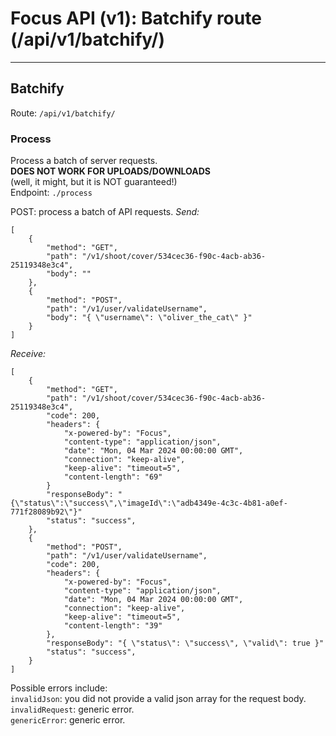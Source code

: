 # Focus API (v1): Batchify route (/api/v1/batchify/)



---

## Batchify
Route: `/api/v1/batchify/`

### Process
Process a batch of server requests.\
**DOES NOT WORK FOR UPLOADS/DOWNLOADS**\
(well, it might, but it is NOT guaranteed!)\
Endpoint: `./process`

POST: process a batch of API requests.
_Send:_
```json5
[
	{
		"method": "GET",
		"path": "/v1/shoot/cover/534cec36-f90c-4acb-ab36-25119348e3c4",
		"body": ""
	},
	{
		"method": "POST",
		"path": "/v1/user/validateUsername",
		"body": "{ \"username\": \"oliver_the_cat\" }"
	}
]
```

_Receive:_
```json5
[
	{
		"method": "GET",
		"path": "/v1/shoot/cover/534cec36-f90c-4acb-ab36-25119348e3c4",
		"code": 200,
		"headers": {
			"x-powered-by": "Focus",
            "content-type": "application/json",
            "date": "Mon, 04 Mar 2024 00:00:00 GMT",
            "connection": "keep-alive",
            "keep-alive": "timeout=5",
            "content-length": "69"
		}
		"responseBody": "{\"status\":\"success\",\"imageId\":\"adb4349e-4c3c-4b81-a0ef-771f28089b92\"}"
		"status": "success",
	},
	{
		"method": "POST",
		"path": "/v1/user/validateUsername",
		"code": 200,
        "headers": {
            "x-powered-by": "Focus",
            "content-type": "application/json",
            "date": "Mon, 04 Mar 2024 00:00:00 GMT",
            "connection": "keep-alive",
            "keep-alive": "timeout=5",
            "content-length": "39"
        },
		"responseBody": "{ \"status\": \"success\", \"valid\": true }"
		"status": "success",
	}
]
```
Possible errors include:\
`invalidJson`: you did not provide a valid json array for the request body.\
`invalidRequest`: generic error.\
`genericError`: generic error.
